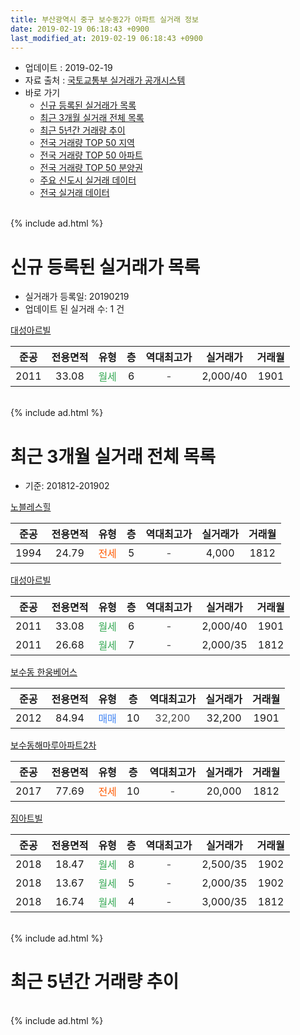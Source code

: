 ```yaml
---
title: 부산광역시 중구 보수동2가 아파트 실거래 정보
date: 2019-02-19 06:18:43 +0900
last_modified_at: 2019-02-19 06:18:43 +0900
---
```


* 업데이트 : 2019-02-19
* 자료 출처 : [국토교통부 실거래가 공개시스템](http://rt.molit.go.kr)
* 바로 가기
    * [신규 등록된 실거래가 목록](#신규-등록된-실거래가-목록)
    * [최근 3개월 실거래 전체 목록](#최근-3개월-실거래-전체-목록)
    * [최근 5년간 거래량 추이](#최근-5년간-거래량-추이)
    * [전국 거래량 TOP 50 지역](https://inasie.github.io/apt-trade-info/최근-3개월-전국에서-가장-거래가-많이-발생한-지역)
    * [전국 거래량 TOP 50 아파트](https://inasie.github.io/apt-trade-info/최근-3개월-전국에서-가장-거래가-많이-발생한-아파트)
    * [전국 거래량 TOP 50 분양권](https://inasie.github.io/apt-trade-info/최근-3개월-전국에서-가장-거래가-많이-발생한-분양권)
    * [주요 신도시 실거래 데이터](https://inasie.github.io/apt-trade-info/주요-신도시)
    * [전국 실거래 데이터](https://inasie.github.io/apt-trade-info/전국)
<br>
{% include ad.html %}
<br>

# 신규 등록된 실거래가 목록
* 실거래가 등록일: 20190219
* 업데이트 된 실거래 수: 1 건


[대성아르빌](https://search.naver.com/search.naver?query=%EB%B6%80%EC%82%B0%EA%B4%91%EC%97%AD%EC%8B%9C+%EC%A4%91%EA%B5%AC+%EB%B3%B4%EC%88%98%EB%8F%992%EA%B0%80+%EB%8C%80%EC%84%B1%EC%95%84%EB%A5%B4%EB%B9%8C)

|준공|전용면적|유형|층|역대최고가|실거래가|거래월|
|:---:|:---:|:---:|:---:|:---:|:---:|:---:|
|2011|33.08|<span style="color:#34a853">월세</span>|6|<span style="color:#444444">-</span>|2,000/40|1901|


<br>
{% include ad.html %}
<br>

# 최근 3개월 실거래 전체 목록
* 기준: 201812-201902


[노블레스힐](https://search.naver.com/search.naver?query=%EB%B6%80%EC%82%B0%EA%B4%91%EC%97%AD%EC%8B%9C+%EC%A4%91%EA%B5%AC+%EB%B3%B4%EC%88%98%EB%8F%992%EA%B0%80+%EB%85%B8%EB%B8%94%EB%A0%88%EC%8A%A4%ED%9E%90)

|준공|전용면적|유형|층|역대최고가|실거래가|거래월|
|:---:|:---:|:---:|:---:|:---:|:---:|:---:|
|1994|24.79|<span style="color:#ff5a00">전세</span>|5|<span style="color:#444444">-</span>|4,000|1812|

[대성아르빌](https://search.naver.com/search.naver?query=%EB%B6%80%EC%82%B0%EA%B4%91%EC%97%AD%EC%8B%9C+%EC%A4%91%EA%B5%AC+%EB%B3%B4%EC%88%98%EB%8F%992%EA%B0%80+%EB%8C%80%EC%84%B1%EC%95%84%EB%A5%B4%EB%B9%8C)

|준공|전용면적|유형|층|역대최고가|실거래가|거래월|
|:---:|:---:|:---:|:---:|:---:|:---:|:---:|
|2011|33.08|<span style="color:#34a853">월세</span>|6|<span style="color:#444444">-</span>|2,000/40|1901|
|2011|26.68|<span style="color:#34a853">월세</span>|7|<span style="color:#444444">-</span>|2,000/35|1812|

[보수동 한웅베어스](https://search.naver.com/search.naver?query=%EB%B6%80%EC%82%B0%EA%B4%91%EC%97%AD%EC%8B%9C+%EC%A4%91%EA%B5%AC+%EB%B3%B4%EC%88%98%EB%8F%992%EA%B0%80+%EB%B3%B4%EC%88%98%EB%8F%99+%ED%95%9C%EC%9B%85%EB%B2%A0%EC%96%B4%EC%8A%A4)

|준공|전용면적|유형|층|역대최고가|실거래가|거래월|
|:---:|:---:|:---:|:---:|:---:|:---:|:---:|
|2012|84.94|<span style="color:#4285f3">매매</span>|10|<span style="color:#444444">32,200</span>|32,200|1901|

[보수동해마루아파트2차](https://search.naver.com/search.naver?query=%EB%B6%80%EC%82%B0%EA%B4%91%EC%97%AD%EC%8B%9C+%EC%A4%91%EA%B5%AC+%EB%B3%B4%EC%88%98%EB%8F%992%EA%B0%80+%EB%B3%B4%EC%88%98%EB%8F%99%ED%95%B4%EB%A7%88%EB%A3%A8%EC%95%84%ED%8C%8C%ED%8A%B82%EC%B0%A8)

|준공|전용면적|유형|층|역대최고가|실거래가|거래월|
|:---:|:---:|:---:|:---:|:---:|:---:|:---:|
|2017|77.69|<span style="color:#ff5a00">전세</span>|10|<span style="color:#444444">-</span>|20,000|1812|

[짐아트빌](https://search.naver.com/search.naver?query=%EB%B6%80%EC%82%B0%EA%B4%91%EC%97%AD%EC%8B%9C+%EC%A4%91%EA%B5%AC+%EB%B3%B4%EC%88%98%EB%8F%992%EA%B0%80+%EC%A7%90%EC%95%84%ED%8A%B8%EB%B9%8C)

|준공|전용면적|유형|층|역대최고가|실거래가|거래월|
|:---:|:---:|:---:|:---:|:---:|:---:|:---:|
|2018|18.47|<span style="color:#34a853">월세</span>|8|<span style="color:#444444">-</span>|2,500/35|1902|
|2018|13.67|<span style="color:#34a853">월세</span>|5|<span style="color:#444444">-</span>|2,000/35|1902|
|2018|16.74|<span style="color:#34a853">월세</span>|4|<span style="color:#444444">-</span>|3,000/35|1812|


<br>
{% include ad.html %}
<br>

# 최근 5년간 거래량 추이


<div style="width:100%;">
    <canvas id="deal_progress" height="200"></canvas>
</div>

<script>
new Chart(document.getElementById("deal_progress"), {
    type: 'line',
    data: {
        labels: ['201402','201403','201404','201405','201406','201407','201408','201409','201410','201411','201412','201501','201502','201503','201504','201505','201506','201507','201508','201509','201510','201511','201512','201601','201602','201603','201604','201605','201606','201607','201608','201609','201610','201611','201612','201701','201702','201703','201704','201705','201706','201707','201708','201709','201710','201711','201712','201801','201802','201803','201804','201805','201806','201807','201808','201809','201810','201811','201812','201901','201902'],
        datasets: [{
            label: '매매',
            pointRadius: 1,
            data: [2, 4, 3, 1, 0, 2, 2, 4, 4, 2, 7, 3, 0, 6, 3, 0, 1, 0, 0, 2, 3, 2, 2, 3, 3, 5, 2, 6, 2, 9, 3, 9, 3, 1, 2, 3, 2, 2, 2, 0, 1, 0, 5, 3, 3, 6, 2, 3, 2, 2, 0, 2, 1, 2, 0, 4, 3, 1, 0, 1, 0],
            borderColor: "rgba(255, 201, 14, 1)",
            backgroundColor: "rgba(255, 201, 14, 0.5)",
            fill: false,
            lineTension: 0
        },{
            label: '전월세',
            pointRadius: 1,
            data: [0, 1, 0, 0, 3, 1, 1, 1, 2, 2, 0, 1, 0, 1, 2, 1, 1, 0, 1, 1, 2, 1, 0, 0, 1, 0, 1, 1, 0, 10, 1, 1, 0, 1, 1, 0, 1, 0, 2, 1, 1, 0, 1, 1, 1, 2, 1, 0, 0, 4, 0, 0, 0, 7, 7, 0, 1, 1, 4, 1, 2],
            borderColor: "rgba(0, 141, 185, 1)",
            backgroundColor: "rgba(0, 141, 185, 0.5)",
            fill: false,
            lineTension: 0
        }
        ]
    },
    options: {
        responsive: true,
        title: {
            display: false
        },
        tooltips: {
            mode: 'index',
            intersect: false
        },
        hover: {
            mode: 'nearest',
            intersect: true
        },
        scales: {
            xAxes: [{
                display: true,
                scaleLabel: {
                    display: true,
                    labelString: '년/월'
                }
            }],
            yAxes: [{
                display: true,
                ticks: {
                    suggestedMin: 0,
                },
                scaleLabel: {
                    display: true,
                    labelString: '실거래 수'
                }
            }]
        }
    }
});

</script>


<br>
{% include ad.html %}
<br>

